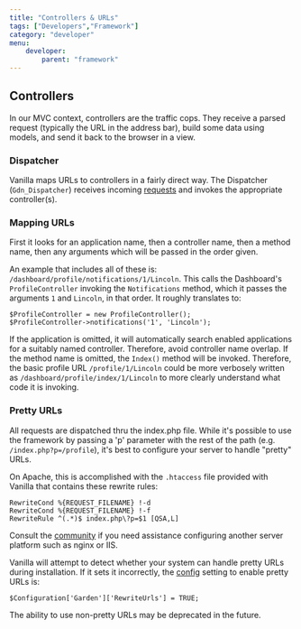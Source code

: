 ```yaml
---
title: "Controllers & URLs"
tags: ["Developers","Framework"]
category: "developer"
menu:
    developer:
        parent: "framework"
---
```


## Controllers

In our MVC context, controllers are the traffic cops. They receive a parsed request (typically the URL in the address bar), build some data using models, and send it back to the browser in a view.

### Dispatcher

Vanilla maps URLs to controllers in a fairly direct way. The Dispatcher (`Gdn_Dispatcher`) receives incoming [requests](/developer/framework/requests) and invokes the appropriate controller(s).

### Mapping URLs

First it looks for an application name, then a controller name, then a method name, then any arguments which will be passed in the order given. 

An example that includes all of these is: `/dashboard/profile/notifications/1/Lincoln`. This calls the Dashboard's `ProfileController` invoking the `Notifications` method, which it passes the arguments `1` and `Lincoln`, in that order. It roughly translates to:

```
$ProfileController = new ProfileController();
$ProfileController->notifications('1', 'Lincoln');
```

If the application is omitted, it will automatically search enabled applications for a suitably named controller. Therefore, avoid controller name overlap. If the method name is omitted, the `Index()` method will be invoked. Therefore, the basic profile URL `/profile/1/Lincoln` could be more verbosely written as `/dashboard/profile/index/1/Lincoln` to more clearly understand what code it is invoking.

### Pretty URLs

All requests are dispatched thru the index.php file. While it's possible to use the framework by passing a 'p' parameter with the rest of the path (e.g. `/index.php?p=/profile`), it's best to configure your server to handle "pretty" URLs.

On Apache, this is accomplished with the `.htaccess` file provided with Vanilla that contains these rewrite rules:

```
RewriteCond %{REQUEST_FILENAME} !-d
RewriteCond %{REQUEST_FILENAME} !-f
RewriteRule ^(.*)$ index.php\?p=$1 [QSA,L]
```

Consult the [community](/developer/community) if you need assistance configuring another server platform such as nginx or IIS.

Vanilla will attempt to detect whether your system can handle pretty URLs during installation. If it sets it incorrectly, the [config](/developer/configuration) setting to enable pretty URLs is:

```
$Configuration['Garden']['RewriteUrls'] = TRUE;
```
The ability to use non-pretty URLs may be deprecated in the future.